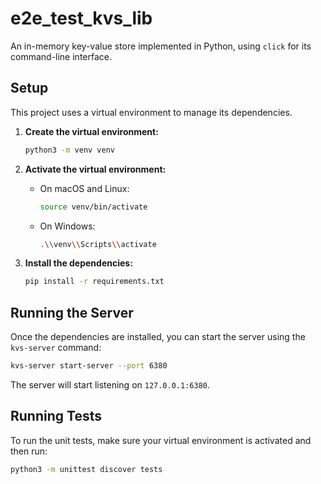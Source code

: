 # e2e_test_kvs_lib

An in-memory key-value store implemented in Python, using `click` for its command-line interface.

## Setup

This project uses a virtual environment to manage its dependencies.

1.  **Create the virtual environment:**

    ```bash
    python3 -m venv venv
    ```

2.  **Activate the virtual environment:**

    *   On macOS and Linux:
        ```bash
        source venv/bin/activate
        ```
    *   On Windows:
        ```bash
        .\\venv\\Scripts\\activate
        ```

3.  **Install the dependencies:**

    ```bash
    pip install -r requirements.txt
    ```

## Running the Server

Once the dependencies are installed, you can start the server using the `kvs-server` command:

```bash
kvs-server start-server --port 6380
```

The server will start listening on `127.0.0.1:6380`.

## Running Tests

To run the unit tests, make sure your virtual environment is activated and then run:

```bash
python3 -m unittest discover tests
```